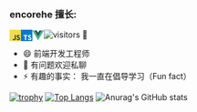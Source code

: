 ### encorehe **擅长:**  
<span style="float:left;"><img height="20" src="https://raw.githubusercontent.com/github/explore/80688e429a7d4ef2fca1e82350fe8e3517d3494d/topics/javascript/javascript.png"></span>
<span style="float:left;"><img height="20"  src="https://raw.githubusercontent.com/github/explore/80688e429a7d4ef2fca1e82350fe8e3517d3494d/topics/typescript/typescript.png"></span>
<span style="float:left;"><img height="20"  src="https://raw.githubusercontent.com/github/explore/80688e429a7d4ef2fca1e82350fe8e3517d3494d/topics/vue/vue.png"></span> ![visitors](https://visitor-badge.glitch.me/badge?page_id=page.id)  👋 
- 😄 前端开发工程师
- 🤔 有问题欢迎私聊
- ⚡ 有趣的事实： 我一直在倡导学习（Fun fact）




[![trophy](https://github-profile-trophy.vercel.app/?username=encorehe)](https://github.com/encorehe/ppui)
[![Top Langs](https://github-readme-stats.vercel.app/api/top-langs/?username=encorehe&layout=compact)](https://github.com/anuraghazra/github-readme-stats)
![Anurag's GitHub stats](https://github-readme-stats.vercel.app/api?username=encorehe&show_icons=true&theme=radical)
<!--
**encorehe/encorehe** is a ✨ _special_ ✨ repository because its `README.md` (this file) appears on your GitHub profile.

Here are some ideas to get you started:

- 🔭 I’m currently working on ...
- 🌱 I’m currently learning ...
- 👯 I’m looking to collaborate on ...
- 🤔 I’m looking for help with ...
- 💬 Ask me about ...
- 📫 How to reach me: ...
- 😄 Pronouns: ...
- ⚡ Fun fact: ...
-->
